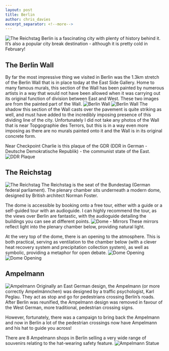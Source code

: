 ```yaml
---
layout: post
title: Berlin
author: chris_davies
excerpt_separator: <!--more-->
---
```


![The Reichstag](https://raw.githubusercontent.com/crdav/crdav.github.io/master/images/berlin/IMG_1837.jpg)
Berlin is a fascinating city with plenty of history behind it. It’s also a popular city break destination - although it is pretty cold in February!

<!--more-->

## The Berlin Wall
By far the most impressive thing we visited in Berlin was the 1.3km stretch of the Berlin Wall that is in place today at the East Side Gallery. Home to many famous murals, this section of the Wall has been painted by numerous artists in a way that would not have been allowed when it was carrying out its original function of division between East and West. These two images are from the painted part of the Wall.
![Berlin Wall](https://raw.githubusercontent.com/crdav/crdav.github.io/master/images/berlin/IMG_1878.jpg)
![Berlin Wall](https://raw.githubusercontent.com/crdav/crdav.github.io/master/images/berlin/IMG_1879.jpg)
The shadow this section of the Wall casts over the pavement is quite striking as well, and must have added to the incredibly imposing presence of this dividing line of the city. Unfortunately I did not take any photos of the Wall that is near Topgographie des Terrors, but this is in a way even more imposing as there are no murals painted onto it and the Wall is in its original concrete form.

Near Checkpoint Charlie is this plaque of the GDR (DDR in German - Deutsche Demokratische Republik) - the communist state of the East.
![DDR Plaque](https://raw.githubusercontent.com/crdav/crdav.github.io/master/images/berlin/IMG_1876.jpg)
## The Reichstag
![The Reichstag](https://raw.githubusercontent.com/crdav/crdav.github.io/master/images/berlin/IMG_1837.jpg)
The Reichstag is the seat of the Bundestag (German federal parliament). The plenary chamber sits underneath a modern dome, designed by British architect Norman Foster.

The dome is accessible by booking onto a free tour, either with a guide or a self-guided tour with an audioguide. I can highly recommend the tour, as the views over Berlin are fantastic, with the audioguide detailing the buildings you can see at different points.
![Dome - Mirrors](https://raw.githubusercontent.com/crdav/crdav.github.io/master/images/berlin/IMG_1881.jpg)
These mirrors reflect light into the plenary chamber below, providing natural light.

At the very top of the dome, there is an opening to the atmosphere. This is both  practical, serving as ventilation to the chamber below (with a clever heat recovery system and precipitation collection system), as well as symbolic, providing a metaphor for open debate.
![Dome Opening](https://raw.githubusercontent.com/crdav/crdav.github.io/master/images/berlin/IMG_1896.jpg)
![Dome Opening](https://raw.githubusercontent.com/crdav/crdav.github.io/master/images/berlin/IMG_1897.jpg)
## Ampelmann
![Ampelmann](https://raw.githubusercontent.com/crdav/crdav.github.io/master/images/berlin/IMG_1871.jpg)
Originally an East German design, the Ampelmann (or more correctly Ampelmännchen) was designed by a traffic psychologist, Karl Peglau. They act as stop and go for pedestrians crossing Berlin’s roads. After Berlin was reunified, the Ampelmann design was removed in favour of the West German, more traditional, pedestrian crossing signs.

However, fortunately, there was a campaign to bring back the Ampelmann and now in Berlin a lot of the pedestrian crossings now have Ampelmann and his hat to guide you across!

There are 8 Ampelmann shops in Berlin selling a very wide range of souvenirs relating to the hat-wearing safety feature.
![Ampelmann Statue](https://raw.githubusercontent.com/crdav/crdav.github.io/master/images/berlin/IMG_1867.jpg)